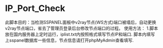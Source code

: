 # IP_Port_Check
此脚本目的：当检测SSPANEL面板中v2ray节点(WS方式)端口被墙后，自动更换v2ray节点端口，省去了管理员登录后台修改节点端口的过程。
使用方法：
1.脚本放在国内服务器上定时运行，iplist.txt内按照格式填写节点IP和端口.
脚本内填写上sspanel数据库一些信息，节点信息请打开phpMyAdmin查看填写.

